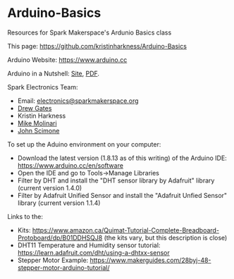 # Arduino-Basics
Resources for Spark Makerspace's Ardunio Basics class

This page: https://github.com/kristinharkness/Arduino-Basics

Arduino Website: https://www.arduino.cc

Arduino in a Nutshell: [Site](https://hci.rwth-aachen.de/arduino), [PDF](https://hci.rwth-aachen.de/get-attachment/2346?fallback=/files/migrated/files/2346-Arduino-In-A-Nutshell-1.13.pdf&filename=Arduino%20In%20A%20Nutshell%201.13.pdf).

Spark Electronics Team:
* Email: electronics@sparkmakerspace.org
* [Drew Gates](https://github.com/drewgates)
* Kristin Harkness
* [Mike Molinari](https://github.com/mmiscool)
* [John Scimone](https://github.com/fsckyou)


To set up the Aduino environment on your computer:
* Download the latest version (1.8.13 as of this writing) of the Arduino IDE: https://www.arduino.cc/en/software
* Open the IDE and go to Tools->Manage Libraries
* Filter by DHT and install the "DHT sensor library by Adafruit" library (current version 1.4.0)
* Filter by Adafruit Unified Sensor and install the "Adafruit Unfied Sensor" library (current version 1.1.4)

Links to the:
* Kits: https://www.amazon.ca/Quimat-Tutorial-Complete-Breadboard-Protoboard/dp/B01DDHSQJ8 (the kits vary, but this description is close)
* DHT11 Temperature and Humidity sensor tutorial: https://learn.adafruit.com/dht/using-a-dhtxx-sensor
* Stepper Motor Example: https://www.makerguides.com/28byj-48-stepper-motor-arduino-tutorial/
